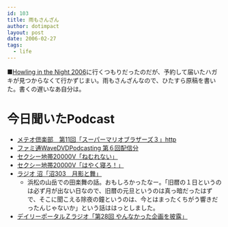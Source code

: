 ```yaml
---
id: 103
title: 雨もさんざん
author: dotimpact
layout: post
date: 2006-02-27
tags:
  - life
---
```

■[Howling in the Night 2006][1]に行くつもりだったのだが、予約して届いたハガキが見つからなくて行かずじまい。雨もさんざんなので、ひたすら原稿を書いた。書くの遅いなあ自分は。

# 今日聞いたPodcast

  * [メテオ倶楽部　第11回「スーパーマリオブラザーズ３」http][2]
  * [ファミ通WaveDVDPodcasting 第６回配信分][3]
  * [セクシー地帯20000V「ねむれない」][4]
  * [セクシー地帯20000V「はやく寝ろ！」][5]
  * [ラジオ 沼「沼303　月影と舞」][6] 
      * 浜松の山岳での田楽舞の話。おもしろかったなー。「旧暦の１日というのは必ず月が出ない日なので、旧暦の元旦というのは真っ暗だったはずで、そこに聞こえる除夜の鐘というのは、今とはまったくちがう響きだったんじゃないか」という話ははっとしました。
  * [デイリーポータルＺラジオ「第28回 やんなかった企画を披露」][7]

 [1]: http://www.granaten.co.jp/hn/
 [2]: //sweet.podcast.jp/home/meteor/archives/release/main/2006/02/16_231825.html
 [3]: http://www.enterbrain.co.jp/fwd/
 [4]: http://sweet.podcast.jp/home/sexy20000/archives/release/main/2006/02/26_055709.html
 [5]: http://sweet.podcast.jp/home/sexy20000/archives/release/main/2006/02/26_060957.html
 [6]: http://sweet.podcast.jp/home/numa/archives/release/main/2006/02/26_072524.html
 [7]: http://dpz.cocolog-nifty.com/dpr/2006/02/28__c332.html
